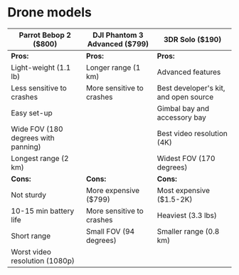 # Drone models

| Parrot Bebop 2 ($800)                 | DJI Phantom 3 Advanced ($799) | 3DR Solo ($190) | 
| ----------------------------------    | -----------------------       | --------  |
| **Pros:**  														|	**Pros:**    								  | **Pros:**					| 
| Light-weight (1.1 lb) 								| Longer range (1 km)         	| Advanced features
| Less sensitive to crashes 						| More sensitive to crashes   	| Best developer's kit, and open source 
| Easy set-up          						    	|    														| Gimbal bay and accessory bay
| Wide FOV (180 degrees with panning)		|															  | Best video resolution (4K)
| Longest range (2 km)									|																| Widest FOV (170 degrees) 
| **Cons:** 														| **Cons:** 										| **Cons:**
| Not sturdy 														| More expensive ($799)					| Most expensive ($1.5-2K) 
| 10-15 min battery life 								| More sensitive to crashes			| Heaviest (3.3 lbs)
| Short range  													| Small FOV (94 degrees) 				| Smaller range (0.8 km)
| Worst video resolution (1080p)  			|																|

